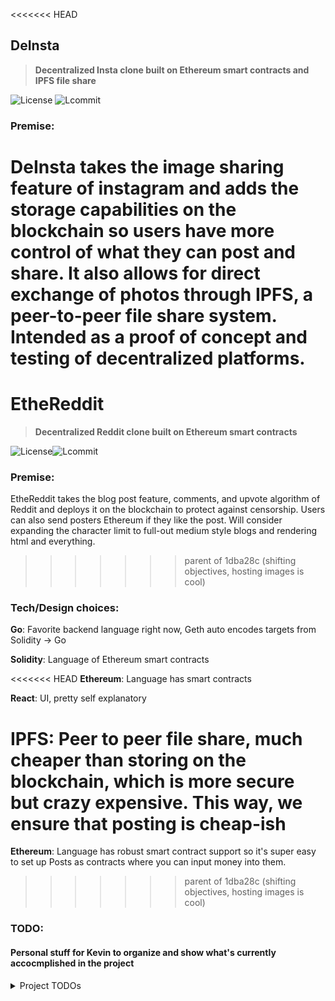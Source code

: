 <<<<<<< HEAD
## **DeInsta**
> **Decentralized Insta clone built on Ethereum smart contracts and IPFS file share**


![License](https://img.shields.io/github/license/kevinfjiang/DeInsta.svg) ![Lcommit](https://img.shields.io/github/last-commit/kevinfjiang/DeInsta)


### **Premise:**
DeInsta takes the image sharing feature of instagram and adds the storage capabilities on the blockchain so users have more control of what they can 
post and share. It also allows for direct exchange of photos through IPFS, a peer-to-peer file share system. Intended as a proof of concept and 
testing of decentralized platforms.
=======
# EtheReddit
> **Decentralized Reddit clone built on Ethereum smart contracts**


![License](https://img.shields.io/github/license/kevinfjiang/BirthdaySlackbot.svg)![Lcommit](https://img.shields.io/github/last-commit/kevinfjiang/EtheReddit)


### **Premise:**
EtheReddit takes the blog post feature, comments, and upvote algorithm of Reddit and deploys it on the blockchain to protect against censorship. Users can also send posters Ethereum if they like the post. Will consider expanding the character limit to full-out medium style blogs and rendering html and everything.
>>>>>>> parent of 1dba28c (shifting objectives, hosting images is cool)


### **Tech/Design choices:**

**Go**: Favorite backend language right now, Geth auto encodes targets from Solidity -> Go

**Solidity**: Language of Ethereum smart contracts

<<<<<<< HEAD
**Ethereum**: Language has smart contracts

**React**: UI, pretty self explanatory

**IPFS**: Peer to peer file share, much cheaper than storing on the blockchain, which is more secure but crazy expensive. This way, we ensure that posting is cheap-ish
=======
**Ethereum**: Language has robust smart contract support so it's super easy to set up Posts as contracts where you can input money into them. 
>>>>>>> parent of 1dba28c (shifting objectives, hosting images is cool)


### **TODO:**
#### Personal stuff for Kevin to organize and show what's currently accocmplished in the project
<details>
<summary>Project TODOs</summary>
<br>

**Blockchain/DB**
- [x] Write Contract Solidity code
- [x] Enable deletes and write the registry
- [x] Enable votes, posts, comments
- [x] Finish writing Solidity code
- [ ] Expand character limit, consider allowing html


**Backend**
- [x] Create bindings for Solidity to Go with Geth
- [x] Enable the blockchain to emit events
- [ ] Develop the backend for the interactions between posts
- [ ] Develop the algorithm for top active posts

**Frontend**
- [ ] Develop front end that is passable (Not a front end guy lol)
</details>